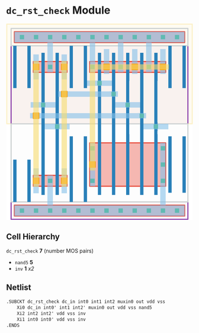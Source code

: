 # `dc_rst_check` Module
![Layout](dc_rst_check.png)

## Cell Hierarchy

`dc_rst_check` **7** (number MOS pairs)
- `nand5` **5**
- `inv` **1** *x2*

## Netlist

```
.SUBCKT dc_rst_check dc_in int0 int1 int2 muxin0 out vdd vss
    Xi0 dc_in int0' int1 int2' muxin0 out vdd vss nand5
    Xi2 int2 int2' vdd vss inv
    Xi1 int0 int0' vdd vss inv
.ENDS
```
